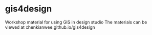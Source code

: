 # gis4design
Workshop material for using GIS in design studio
The materials can be viewed at chenkianwee.github.io/gis4design
